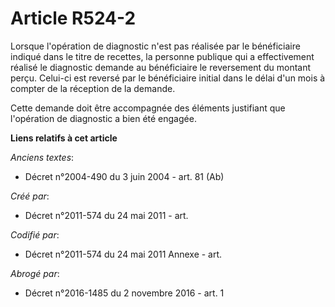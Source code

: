 # Article R524-2

Lorsque l'opération de diagnostic n'est pas réalisée par le bénéficiaire indiqué dans le titre de recettes, la personne
publique qui a effectivement réalisé le diagnostic demande au bénéficiaire le reversement du montant perçu. Celui-ci est
reversé par le bénéficiaire initial dans le délai d'un mois à compter de la réception de la demande.

Cette demande doit être accompagnée des éléments justifiant que l'opération de diagnostic a bien été engagée.

**Liens relatifs à cet article**

_Anciens textes_:

  - Décret n°2004-490 du 3 juin 2004 - art. 81 (Ab)

_Créé par_:

  - Décret n°2011-574 du 24 mai 2011  - art.

_Codifié par_:

  - Décret n°2011-574 du 24 mai 2011 Annexe - art.

_Abrogé par_:

  - Décret n°2016-1485 du 2 novembre 2016 - art. 1
